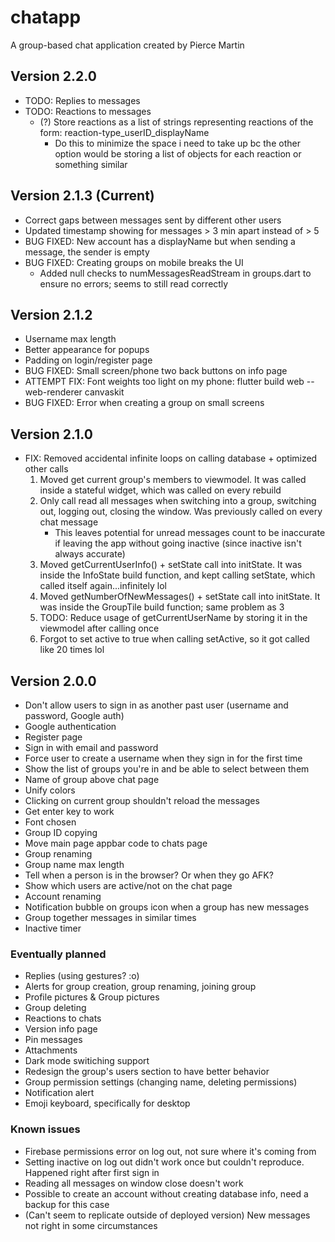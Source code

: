 # chatapp

A group-based chat application created by Pierce Martin

## Version 2.2.0

* TODO: Replies to messages
* TODO: Reactions to messages
  * (?) Store reactions as a list of strings representing reactions of the form: reaction-type_userID_displayName
    * Do this to minimize the space i need to take up bc the other option would be storing a list of objects for each reaction or something similar

## Version 2.1.3 (Current)

* Correct gaps between messages sent by different other users
* Updated timestamp showing for messages > 3 min apart instead of > 5
* BUG FIXED: New account has a displayName but when sending a message, the sender is empty
* BUG FIXED: Creating groups on mobile breaks the UI
  * Added null checks to numMessagesReadStream in groups.dart to ensure no errors; seems to still read correctly

## Version 2.1.2

* Username max length
* Better appearance for popups
* Padding on login/register page
* BUG FIXED: Small screen/phone two back buttons on info page
* ATTEMPT FIX: Font weights too light on my phone: flutter build web --web-renderer canvaskit
* BUG FIXED: Error when creating a group on small screens

## Version 2.1.0

* FIX: Removed accidental infinite loops on calling database + optimized other calls
    1. Moved get current group's members to viewmodel. It was called inside a stateful widget, which was called on every rebuild
    2. Only call read all messages when switching into a group, switching out, logging out, closing the window. Was previously called on every chat message
        * This leaves potential for unread messages count to be inaccurate if leaving the app without going inactive (since inactive isn't always accurate)
    3. Moved getCurrentUserInfo() + setState call into initState. It was inside the InfoState build function, and kept calling setState, which called itself again...infinitely lol
    4. Moved getNumberOfNewMessages() + setState call into initState. It was inside the GroupTile build function; same problem as 3
    5. TODO: Reduce usage of getCurrentUserName by storing it in the viewmodel after calling once
    6. Forgot to set active to true when calling setActive, so it got called like 20 times lol

## Version 2.0.0

* Don't allow users to sign in as another past user (username and password, Google auth)
* Google authentication
* Register page
* Sign in with email and password
* Force user to create a username when they sign in for the first time
* Show the list of groups you're in and be able to select between them
* Name of group above chat page
* Unify colors
* Clicking on current group shouldn't reload the messages
* Get enter key to work
* Font chosen
* Group ID copying
* Move main page appbar code to chats page
* Group renaming
* Group name max length
* Tell when a person is in the browser? Or when they go AFK?
* Show which users are active/not on the chat page
* Account renaming
* Notification bubble on groups icon when a group has new messages
* Group together messages in similar times
* Inactive timer

### Eventually planned

* Replies (using gestures? :o)
* Alerts for group creation, group renaming, joining group
* Profile pictures & Group pictures
* Group deleting
* Reactions to chats
* Version info page
* Pin messages
* Attachments
* Dark mode switiching support
* Redesign the group's users section to have better behavior
* Group permission settings (changing name, deleting permissions)
* Notification alert
* Emoji keyboard, specifically for desktop

### Known issues

* Firebase permissions error on log out, not sure where it's coming from
* Setting inactive on log out didn't work once but couldn't reproduce. Happened right after first sign in
* Reading all messages on window close doesn't work
* Possible to create an account without creating database info, need a backup for this case
* (Can't seem to replicate outside of deployed version) New messages not right in some circumstances
  